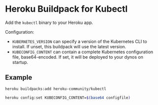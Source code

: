 # Heroku Buildpack for Kubectl

Add the `kubectl` binary to your Heroku app.

Configuration:

* `KUBERNETES_VERSION` can specify a version of the Kubernetes CLI to install. If unset, this buildpack will use the latest version.
* `KUBECONFIG_CONTENT` can contain a complete Kubernetes configuration file, base64-encoded. If set, it will be deployed to your dynos on startup.

## Example

```bash
heroku buildpacks:add heroku-community/kubectl

heroku config:set KUBECONFIG_CONTENT=$(base64 configfile)
```
